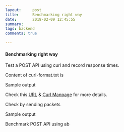 ```yaml
---
layout:     post
title:      Benchmarking right way
date:       2018-02-09 12:45:55
summary:   
tags: backend
comments: true

---
```

#### Benchmarking right way

Test a POST API using curl and record response times.

<script src="https://gist.github.com/x0v/7590f66d6660fc61cb6d514aef5c2eec.js"></script>



Content of curl-format.txt is
<script src="https://gist.github.com/x0v/f923e2eee0bf1496d33be33cc25ddbb0.js"></script>


<!--break-->

Sample output
<script src="https://gist.github.com/x0v/45a7fb238c0bc4f6d4bbe9502e84251f.js"></script>

Check this [URL](https://stackoverflow.com/questions/18215389/how-do-i-measure-request-and-response-times-at-once-using-curl) & [Curl Manpage](https://curl.haxx.se/docs/manpage.html) for more details.


Check by sending packets
		<script src="https://gist.github.com/x0v/f5cd5e38a0d3ba786b616dfc1f1ba7f7.js"></script>

Sample output
		<script src="https://gist.github.com/x0v/21d89a56958ab8f6a07e8833657c12f3.js"></script>

Benchmark POST API using ab

<script src="https://gist.github.com/x0v/b782c1975239bf46de0d3bc472d5d77f.js"></script>


